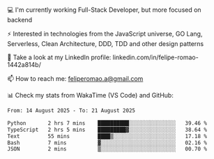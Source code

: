 💻 I'm currently working Full-Stack Developer, but more focused on backend

⚡ Interested in technologies from the JavaScript universe, GO Lang, Serverless, Clean Architecture, DDD, TDD and other design patterns

👥 Take a look at my LinkedIn profile: linkedin.com/in/felipe-romao-1442a814b/

📫 How to reach me: feliperomao.a@gmail.com

📊 Check my stats from WakaTime (VS Code) and GitHub:

<!--START_SECTION:waka-->

```txt
From: 14 August 2025 - To: 21 August 2025

Python       2 hrs 7 mins    ██████████░░░░░░░░░░░░░░░   39.46 %
TypeScript   2 hrs 5 mins    █████████▓░░░░░░░░░░░░░░░   38.64 %
Text         55 mins         ████▒░░░░░░░░░░░░░░░░░░░░   17.18 %
Bash         7 mins          ▓░░░░░░░░░░░░░░░░░░░░░░░░   02.16 %
JSON         2 mins          ▒░░░░░░░░░░░░░░░░░░░░░░░░   00.70 %
```

<!--END_SECTION:waka-->
